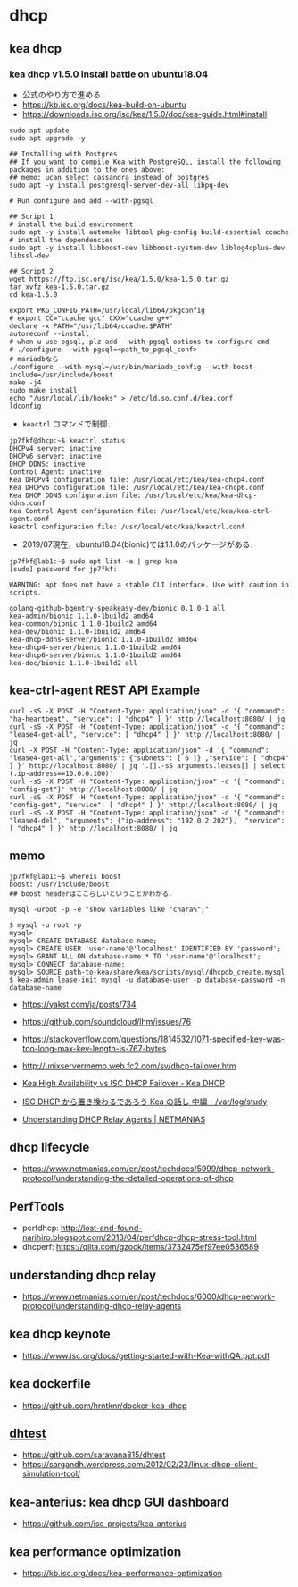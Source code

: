 # dhcp

## kea dhcp

### kea dhcp v1.5.0 install battle on ubuntu18.04
- 公式のやり方で進める．
- https://kb.isc.org/docs/kea-build-on-ubuntu
- https://downloads.isc.org/isc/kea/1.5.0/doc/kea-guide.html#install
```
sudo apt update
sudo apt upgrade -y

## Installing with Postgres
## If you want to compile Kea with PostgreSQL, install the following packages in addition to the ones above:
## memo: ucan select cassandra instead of postgres
sudo apt -y install postgresql-server-dev-all libpq-dev 

# Run configure and add --with-pgsql

## Script 1
# install the build environment
sudo apt -y install automake libtool pkg-config build-essential ccache
# install the dependencies
sudo apt -y install libboost-dev libboost-system-dev liblog4cplus-dev libssl-dev

## Script 2
wget https://ftp.isc.org/isc/kea/1.5.0/kea-1.5.0.tar.gz
tar xvfz kea-1.5.0.tar.gz
cd kea-1.5.0

export PKG_CONFIG_PATH=/usr/local/lib64/pkgconfig
# export CC="ccache gcc" CXX="ccache g++"
declare -x PATH="/usr/lib64/ccache:$PATH"
autoreconf --install
# when u use pgsql, plz add --with-pgsql options to configure cmd
# ./configure --with-pgsql=<path_to_pgsql_conf>
# mariadbなら
./configure --with-mysql=/usr/bin/mariadb_config --with-boost-include=/usr/include/boost
make -j4
sudo make install
echo "/usr/local/lib/hooks" > /etc/ld.so.conf.d/kea.conf
ldconfig
```
- `keactrl` コマンドで制御．
```
jp7fkf@dhcp:~$ keactrl status
DHCPv4 server: inactive
DHCPv6 server: inactive
DHCP DDNS: inactive
Control Agent: inactive
Kea DHCPv4 configuration file: /usr/local/etc/kea/kea-dhcp4.conf
Kea DHCPv6 configuration file: /usr/local/etc/kea/kea-dhcp6.conf
Kea DHCP DDNS configuration file: /usr/local/etc/kea/kea-dhcp-ddns.conf
Kea Control Agent configuration file: /usr/local/etc/kea/kea-ctrl-agent.conf
keactrl configuration file: /usr/local/etc/kea/keactrl.conf
```

- 2019/07現在，ubuntu18.04(bionic)では1.1.0のパッケージがある．
```
jp7fkf@lab1:~$ sudo apt list -a | grep kea
[sudo] password for jp7fkf:

WARNING: apt does not have a stable CLI interface. Use with caution in scripts.

golang-github-bgentry-speakeasy-dev/bionic 0.1.0-1 all
kea-admin/bionic 1.1.0-1build2 amd64
kea-common/bionic 1.1.0-1build2 amd64
kea-dev/bionic 1.1.0-1build2 amd64
kea-dhcp-ddns-server/bionic 1.1.0-1build2 amd64
kea-dhcp4-server/bionic 1.1.0-1build2 amd64
kea-dhcp6-server/bionic 1.1.0-1build2 amd64
kea-doc/bionic 1.1.0-1build2 all
```

## kea-ctrl-agent REST API Example
```
curl -sS -X POST -H "Content-Type: application/json" -d '{ "command": "ha-heartbeat", "service": [ "dhcp4" ] }' http://localhost:8080/ | jq
curl -sS -X POST -H "Content-Type: application/json" -d '{ "command": "lease4-get-all", "service": [ "dhcp4" ] }' http://localhost:8080/ | jq
curl -X POST -H "Content-Type: application/json" -d '{ "command": "lease4-get-all","arguments": {"subnets": [ 6 ]} ,"service": [ "dhcp4" ] }' http://localhost:8080/ | jq '.[].-sS arguments.leases[] | select (.ip-address==10.0.0.100)'
curl -sS -X POST -H "Content-Type: application/json" -d '{ "command": "config-get"}' http://localhost:8080/ | jq
curl -sS -X POST -H "Content-Type: application/json" -d '{ "command": "config-get", "service": [ "dhcp4" ] }' http://localhost:8080/ | jq
curl -sS -X POST -H "Content-Type: application/json" -d '{ "command": "lease4-del", "arguments": {"ip-address": "192.0.2.202"},  "service": [ "dhcp4" ] }' http://localhost:8080/ | jq
```

## memo
```
jp7fkf@lab1:~$ whereis boost
boost: /usr/include/boost
## boost headerはここらしいということがわかる．

mysql -uroot -p -e "show variables like "chara%";"
```

```
$ mysql -u root -p
mysql>
mysql> CREATE DATABASE database-name;
mysql> CREATE USER 'user-name'@'localhost' IDENTIFIED BY 'password';
mysql> GRANT ALL ON database-name.* TO 'user-name'@'localhost';
mysql> CONNECT database-name;
mysql> SOURCE path-to-kea/share/kea/scripts/mysql/dhcpdb_create.mysql
$ kea-admin lease-init mysql -u database-user -p database-password -n database-name
```

- https://yakst.com/ja/posts/734
- https://github.com/soundcloud/lhm/issues/76
- https://stackoverflow.com/questions/1814532/1071-specified-key-was-too-long-max-key-length-is-767-bytes
- http://unixservermemo.web.fc2.com/sv/dhcp-failover.htm

- [Kea High Availability vs ISC DHCP Failover - Kea DHCP](https://kb.isc.org/docs/aa-01617)
- [ISC DHCP から置き換わるであろう Kea の話し 中編 - /var/log/study](https://yaaamaaaguuu.hatenablog.com/entry/2017/12/11/112356)

- [Understanding DHCP Relay Agents | NETMANIAS](https://www.netmanias.com/en/post/techdocs/6000/dhcp-network-protocol/understanding-dhcp-relay-agents)

## dhcp lifecycle
- https://www.netmanias.com/en/post/techdocs/5999/dhcp-network-protocol/understanding-the-detailed-operations-of-dhcp

## PerfTools
- perfdhcp: http://lost-and-found-narihiro.blogspot.com/2013/04/perfdhcp-dhcp-stress-tool.html
- dhcperf: https://qiita.com/gzock/items/3732475ef97ee0536589

## understanding dhcp relay
- https://www.netmanias.com/en/post/techdocs/6000/dhcp-network-protocol/understanding-dhcp-relay-agents

## kea dhcp keynote
- https://www.isc.org/docs/getting-started-with-Kea-withQA.ppt.pdf

## kea dockerfile
- https://github.com/hrntknr/docker-kea-dhcp

## [dhtest](https://github.com/saravana815/dhtest)
- https://github.com/saravana815/dhtest
- https://sargandh.wordpress.com/2012/02/23/linux-dhcp-client-simulation-tool/

## kea-anterius: kea dhcp GUI dashboard
- https://github.com/isc-projects/kea-anterius

## kea performance optimization
- https://kb.isc.org/docs/kea-performance-optimization
